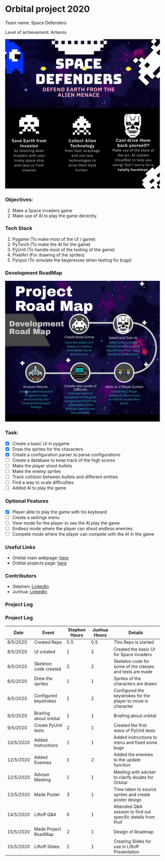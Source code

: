 # Orbital project 2020 
Team name: Space Defenders

Level of achievement: Artemis

![](images\Poster.png)

### Objectives:
1. Make a Space invaders game
2. Make use of AI to play the game decently.

### Tech Stack
1. Pygame (To make most of the UI / game)
2. PyTorch (To make the AI for the game)
3. PyUnit (To handle most of the testing of the game)
4. PixelArt (For drawing of the sprites)
5. Pynput (To simulate the keypresses when testing for bugs)

### Development RoadMap
![](images\RoadMap.png)

### Task:
- [x] Create a basic UI in pygame
- [x] Draw the sprites for the characters
- [x] Create a configuration parser to parse configurations
- [ ] Create a database to keep track of the high scores
- [ ] Make the player shoot bullets
- [ ] Make the enemy sprites
- [ ] Track collision between bullets and different entities
- [ ] Find a way to scale difficulties
- [ ] Added AI to play the game

### Optional Features
- [x] Player able to play the game with his keyboard
- [ ] Create a settings menu
- [ ] View mode for the player to see the AI play the game
- [ ] Endless mode where the player can shoot endless enemies
- [ ] Compete mode where the player can compete with the AI in the game

### Useful Links
* Orbital main webpage: [here](https://orbital.comp.nus.edu.sg/)
* Orbital projects page: [here](https://nusskylab-dev.comp.nus.edu.sg/public_views/public_projects)

### Contributors
* Stephen: [LinkedIn](https://www.linkedin.com/in/stephen-tan-hin-khai/)
* Junhua: [LinkedIn](https://www.linkedin.com/in/junhua-wen-718880137/)


### Project Log
### Project Log
| Date      | Event                 |Stephen Hours| Junhua Hours|Details    |
|-----------|-----------------------|-------------|-------------|---------------------|
|8/5/2020   | Created Repo          |0.5          | 0.5         | This Repo is started|
|8/5/2020   | UI created            |1            | 2           | Created the basic UI for Space invaders|
|8/5/2020   | Skeleton code created |2            | 2           | Skeleton code for some of the classes and tests are made|
|8/5/2020   | Drew the sprites      |1            | 1           | Sprites of the characters are drawn|
|8/5/2020   | Configured keystrokes |1            | 2           | Configured the keystrokes for the player to move is character|
|9/5/2020   | Briefing about orbital|1            | 1           | Briefing about orbital|
|9/5/2020   | Create PyUnit tests   |2            | 1           | Created the first wave of PyUnit tests|
|10/5/2020  | Added Instructions    |1            | 1           | Added instructions to menu and fixed some bugs|
|12/5/2020  | Added Enemies         |1            | 2           | Added the enemies to the update function|
|12/5/2020  | Adviser Meeting       |1            | 1           | Meeting with adviser to clarify doubts for Orbital|
|13/5/2020  | Made Poster           |3            | 1           | Time taken to source sprites and create poster design|
|14/5/2020  | Liftoff Q&A           |0            | 1           | Attended Q&A session to find out specific details from Prof|
|15/5/2020  | Made Project RoadMap  |2            | 1           | Design of Roadmap| 
|15/5/2020  | Liftoff Slides        |1            | 1           | Creating Slides for use in Liftoff Presentation|

